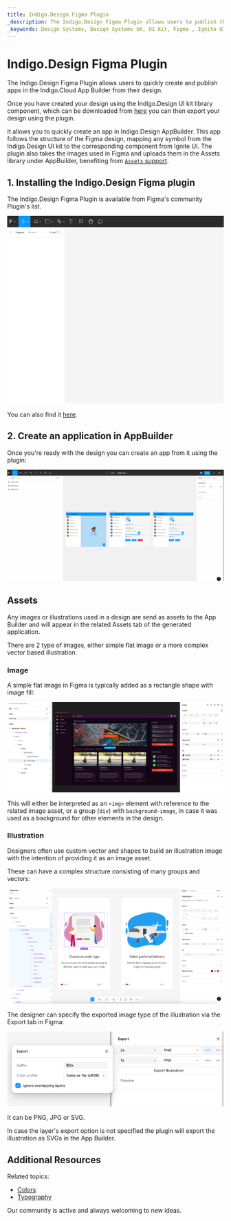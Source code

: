 ```yaml
---
title: Indigo.Design Figma Plugin
_description: The Indigo.Design Figma Plugin allows users to publish their app to the Indigo.Design App Builder.
_keywords: Design Systems, Design Systems UX, UI kit, Figma , Ignite UI for Angular, Figma to Angular, Figma to Angular, Angular, Angular Design System, Export code from Figma, Design Kits for Angular, Figma HTML, Figma to HTML, Figma UI kits
---
```

# Indigo.Design Figma Plugin

The Indigo.Design Figma Plugin allows users to quickly create and publish apps in the Indigo.Cloud App Builder from their design.

Once you have created your design using the Indigo.Design UI kit library component, which can be downloaded from [here](https://www.figma.com/@infragistics) you can then export your design using the plugin.

It allows you to quickly create an app in Indigo.Design AppBuilder. This app follows the structure of the Figma design, mapping any symbol from the Indigo.Design UI kit to the corresponding component from Ignite UI. The plugin also takes the images used in Figma and uploads them in the Assets library under AppBuilder, benefiting from [`Assets` support](https://www.infragistics.com/community/blogs/b/jason_beres/posts/indigo-design-app-builder-october-release-with-assets-support).  

## 1. Installing the Indigo.Design Figma plugin

The Indigo.Design Figma Plugin is available from Figma's community Plugin's list. 

<img class="responsive-img" src="../images/figma-plugin.gif"/>

 You can also find it [here](https://www.figma.com/community/plugin/1170035114372031474).


## 2. Create an application in AppBuilder

Once you're ready with the design you can create an app from it using the plugin:

<img class="responsive-img" src="../images/create-from-figma.gif" />


## Assets

Any images or illustrations used in a design are send as assets to the App Builder and will appear in the related Assets tab of the generated application.

There are 2 type of images, either simple flat image or a more complex vector based illustration.

### Image

A simple flat image in Figma is typically added as a rectangle shape with image fill:

<img class="responsive-img" src="../images/figma_image_asset.png" />


This will either be interpreted as an `<img>` element with reference to the related image asset, or a group (`div`) with `background-image`, in case it was used as a background for other elements in the design.

### Illustration

Designers often use custom vector and shapes to build an illustration image with the intention of providing it as an image asset.

These can have a complex structure consisting of many groups and vectors:

<img class="responsive-img" src="../images/figma_illustration_asset.png" />

The designer can specify the exported image type of the illustration via the Export tab in Figma:

<img class="responsive-img" src="../images/figma_export_asset.png" />

It can be PNG, JPG or SVG.

In case the layer's export option is not specified the plugin will export the illustration as SVGs in the App Builder.

## Additional Resources

Related topics:

- [Colors](../style/colors.md)
- [Typography](../style/typography.md)

Our community is active and always welcoming to new ideas.